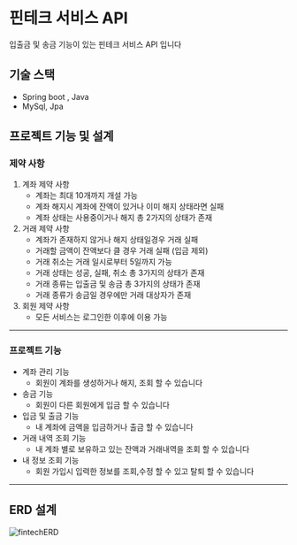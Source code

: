 # 핀테크 서비스 API
입출금 및 송금 기능이 있는 핀테크 서비스 API 입니다


## 기술 스택
- Spring boot , Java
- MySql, Jpa

## 프로젝트 기능 및 설계
### 제약 사항
1. 계좌 제약 사항
   - 계좌는 최대 10개까지 개설 가능
   - 계좌 해지시 계좌에 잔액이 있거나 이미 해지 상태라면 실패
   - 계좌 상태는 사용중이거나 해지 총 2가지의 상태가 존재 
2. 거래 제약 사항
   - 계좌가 존재하지 않거나 해지 상태일경우 거래 실패
   - 거래할 금액이 잔액보다 클 경우 거래 실패 (입금 제외)
   - 거래 취소는 거래 일시로부터 5일까지 가능
   - 거래 상태는 성공, 실패, 취소 총 3가지의 상태가 존재
   - 거래 종류는 입출금 및 송금 총 3가지의 상태가 존재
   - 거래 종류가 송금일 경우에만 거래 대상자가 존재
3. 회원 제약 사항
   - 모든 서비스는 로그인한 이후에 이용 가능
---
### 프로젝트 기능
- 계좌 관리 기능
  - 회원이 계좌를 생성하거나 해지, 조회 할 수 있습니다
- 송금 기능
  - 회원이 다른 회원에게 입금 할 수 있습니다
- 입금 및 출금 기능
  - 내 계좌에 금액을 입금하거나 출금 할 수 있습니다
- 거래 내역 조회 기능
  - 내 계좌 별로 보유하고 있는 잔액과 거래내역을 조회 할 수 있습니다
- 내 정보 조회 기능
  - 회원 가입시 입력한 정보를 조회,수정 할 수 있고 탈퇴 할 수 있습니다
---
## ERD 설계
![fintechERD](https://github.com/ysg2020/fintech/assets/70841944/3be0cc5b-6377-4578-8e03-ccd4ed7a4b44)



